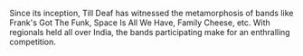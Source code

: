 <!-- TITLE: Till Deaf Do We Part -->
<!-- SUBTITLE: Semi-professional Band Competition. -->


Since its inception, Till Deaf has witnessed the metamorphosis of bands like Frank's Got The Funk, Space Is All We Have, Family Cheese, etc. With regionals held all over India, the bands participating make for an enthralling competition.